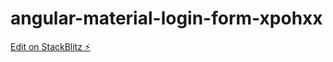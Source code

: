 # angular-material-login-form-xpohxx

[Edit on StackBlitz ⚡️](https://stackblitz.com/edit/angular-material-login-form-xpohxx)
